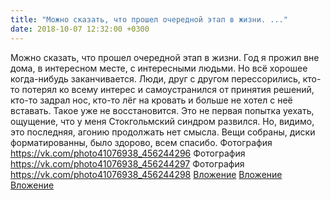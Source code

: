 ```yaml
---
title: "Можно сказать, что прошел очередной этап в жизни. ..."
date: 2018-10-07 12:32:00 +0300
---
```


Можно сказать, что прошел очередной этап в жизни. Год я прожил вне дома, в интересном месте, с интересными людьми. Но всё хорошее когда-нибудь заканчивается. Люди, друг с другом перессорились, кто-то потерял ко всему интерес и самоустранился от принятия решений, кто-то задрал нос, кто-то лёг на кровать и больше не хотел с неё вставать. Такое уже не восстановится.
Это не первая попытка уехать, ощущение, что у меня Стокгольмский синдром развился. Но, видимо, это последняя, агонию продолжать нет смысла.
Вещи собраны, диски форматированны, было здорово, всем спасибо.
Фотография
<a class="vk-attach" href="https://vk.com/photo41076938_456244296">https://vk.com/photo41076938_456244296</a>
Фотография
<a class="vk-attach" href="https://vk.com/photo41076938_456244297">https://vk.com/photo41076938_456244297</a>
Фотография
<a class="vk-attach" href="https://vk.com/photo41076938_456244298">https://vk.com/photo41076938_456244298</a>
<a class="vk-attach" href="https://vk.com/photo41076938_456244296">Вложение</a>
<a class="vk-attach" href="https://vk.com/photo41076938_456244297">Вложение</a>
<a class="vk-attach" href="https://vk.com/photo41076938_456244298">Вложение</a>
